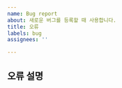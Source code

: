 ```yaml
---
name: Bug report
about: 새로운 버그를 등록할 때 사용합니다.
title: 오류
labels: bug
assignees: ''

---
```


## 오류 설명
